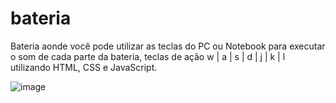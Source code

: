 # bateria

Bateria aonde você pode utilizar as teclas do PC ou Notebook para executar o som de cada parte da bateria, teclas de ação w | a | s | d | j | k | l utilizando HTML, CSS e JavaScript.

![image](https://user-images.githubusercontent.com/90106463/233314311-28c88781-608e-4b1b-ac19-ff1a67fe8565.png)
